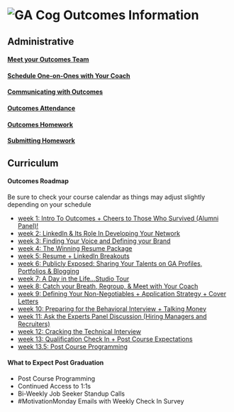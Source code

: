 # ![GA Cog](https://camo.githubusercontent.com/6ce15b81c1f06d716d753a61f5db22375fa684da/68747470733a2f2f67612d646173682e73332e616d617a6f6e6177732e636f6d2f70726f64756374696f6e2f6173736574732f6c6f676f2d39663838616536633963333837313639306533333238306663663535376633332e706e67) Outcomes Information
## Administrative
#### [Meet your Outcomes Team](/outcomes-intro.md)
#### [Schedule One-on-Ones with Your Coach](/one-on-ones.md)
#### [Communicating with Outcomes](/communicating-with-outcomes.md)
#### [Outcomes Attendance](/outcomes-attendance.md)
#### [Outcomes Homework](/homework.md)
#### [Submitting Homework](/SubmittingHW.md)
## Curriculum 
#### Outcomes Roadmap
Be sure to check your course calendar as things may adjust slightly depending on your schedule
- [week 1: Intro To Outcomes +  Cheers to Those Who Survived (Alumni Panel)!](/roadmap/week01)
- [week 2: LinkedIn & Its Role In Developing Your Network](/roadmap/week%2022.md) 
- [week 3: Finding Your Voice and Defining your Brand](/roadmap/week03)
- [week 4: The Winning Resume Package](/roadmap/week04)
- [week 5: Resume + LinkedIn Breakouts](/roadmap/breakouts)
- [week 6: Publicly Exposed: Sharing Your Talents on GA Profiles, Portfolios & Blogging](/roadmap/week08)
- [week 7: A Day in the Life…Studio Tour](/roadmap/week05)
- [week 8: Catch your Breath, Regroup, & Meet with Your Coach](/roadmap/catchbreath.md)
- [week 9: Defining Your Non-Negotiables + Application Strategy + Cover Letters](/roadmap/week88.md)
- [week 10: Preparing for the Behavioral Interview + Talking Money](/roadmap/week07)
- [week 11: Ask the Experts Panel Discussion (Hiring Managers and Recruiters)](/roadmap/week10)
- [week 12: Cracking the Technical Interview](/roadmap/week11)
- [week 13: Qualification Check In + Post Course Expectations](/roadmap/week09)
- [week 13.5: Post Course Programming](/roadmap/postcourseprogramming.md)

#### What to Expect Post Graduation
- Post Course Programming
- Continued Access to 1:1s
- Bi-Weekly Job Seeker Standup Calls
- #MotivationMonday Emails with Weekly Check In Survey

